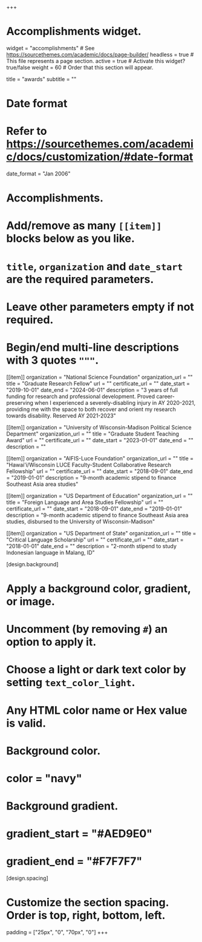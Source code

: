 +++
# Accomplishments widget.
widget = "accomplishments"  # See https://sourcethemes.com/academic/docs/page-builder/
headless = true  # This file represents a page section.
active = true  # Activate this widget? true/false
weight = 60  # Order that this section will appear.

title = "awards"
subtitle = ""

# Date format
#   Refer to https://sourcethemes.com/academic/docs/customization/#date-format
date_format = "Jan 2006"

# Accomplishments.
#   Add/remove as many `[[item]]` blocks below as you like.
#   `title`, `organization` and `date_start` are the required parameters.
#   Leave other parameters empty if not required.
#   Begin/end multi-line descriptions with 3 quotes `"""`.

[[item]]
  organization = "National Science Foundation"
  organization_url = ""
  title = "Graduate Research Fellow"
  url = ""
  certificate_url = ""
  date_start = "2019-10-01"
  date_end = "2024-06-01"
  description = "3 years of full funding for research and professional development. Proved career-preserving when I experienced a severely-disabling injury in AY 2020-2021, providing me with the space to both recover and orient my research towards disability. Reserved AY 2021-2023"

[[item]]
  organization = "University of Wisconsin-Madison Political Science Department"
  organization_url = ""
  title = "Graduate Student Teaching Award"
  url = ""
  certificate_url = ""
  date_start = "2023-01-01"
  date_end = ""
  description = ""

[[item]]
  organization = "AIFIS-Luce Foundation"
  organization_url = ""
  title = "Hawai'i/Wisconsin LUCE Faculty-Student Collaborative Research Fellowship"
  url = ""
  certificate_url = ""
  date_start = "2018-09-01"
  date_end = "2019-01-01"
  description = "9-month academic stipend to finance Southeast Asia area studies"
 

[[item]]
  organization = "US Department of Education"
  organization_url = ""
  title = "Foreign Language and Area Studies Fellowship"
  url = ""
  certificate_url = ""
  date_start = "2018-09-01"
  date_end = "2019-01-01"
  description = "9-month academic stipend to finance Southeast Asia area studies, disbursed to the University of Wisconsin-Madison"
 

[[item]]
  organization = "US Department of State"
  organization_url = ""
  title = "Critical Language Scholarship"
  url = ""
  certificate_url = ""
  date_start = "2018-01-01"
  date_end = ""
  description = "2-month stipend to study Indonesian language in Malang, ID"
 
[design.background]
  # Apply a background color, gradient, or image.
  #   Uncomment (by removing `#`) an option to apply it.
  #   Choose a light or dark text color by setting `text_color_light`.
  #   Any HTML color name or Hex value is valid.

  # Background color.
  # color = "navy"
  
  # Background gradient.
 # gradient_start = "#AED9E0"
#  gradient_end = "#F7F7F7"

[design.spacing]
  # Customize the section spacing. Order is top, right, bottom, left.
  padding = ["25px", "0", "70px", "0"]
+++
